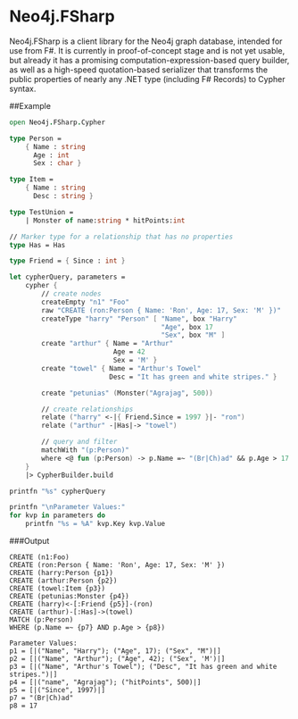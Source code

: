 # Neo4j.FSharp

Neo4j.FSharp is a client library for the Neo4j graph database, intended for use from F#.
It is currently in proof-of-concept stage and is not yet usable, but already it has
a promising computation-expression-based query builder, as well as a high-speed 
quotation-based serializer that transforms the public properties of nearly
any .NET type (including F# Records) to Cypher syntax.

##Example

```fsharp
open Neo4j.FSharp.Cypher

type Person =
    { Name : string
      Age : int
      Sex : char }

type Item =
    { Name : string
      Desc : string }

type TestUnion =
    | Monster of name:string * hitPoints:int

// Marker type for a relationship that has no properties
type Has = Has

type Friend = { Since : int }

let cypherQuery, parameters =
    cypher {
        // create nodes
        createEmpty "n1" "Foo"
        raw "CREATE (ron:Person { Name: 'Ron', Age: 17, Sex: 'M' })"
        createType "harry" "Person" [ "Name", box "Harry"
                                      "Age", box 17
                                      "Sex", box "M" ]
        create "arthur" { Name = "Arthur"
                          Age = 42
                          Sex = 'M' }
        create "towel" { Name = "Arthur's Towel"
                         Desc = "It has green and white stripes." }

        create "petunias" (Monster("Agrajag", 500))

        // create relationships
        relate ("harry" <-|{ Friend.Since = 1997 }|- "ron")
        relate ("arthur" -|Has|-> "towel")

        // query and filter
        matchWith "(p:Person)"
        where <@ fun (p:Person) -> p.Name =~ "(Br|Ch)ad" && p.Age > 17 @>
    }
    |> CypherBuilder.build

printfn "%s" cypherQuery

printfn "\nParameter Values:"
for kvp in parameters do
    printfn "%s = %A" kvp.Key kvp.Value
```

###Output

    CREATE (n1:Foo)
    CREATE (ron:Person { Name: 'Ron', Age: 17, Sex: 'M' })
    CREATE (harry:Person {p1})
    CREATE (arthur:Person {p2})
    CREATE (towel:Item {p3})
    CREATE (petunias:Monster {p4})
    CREATE (harry)<-[:Friend {p5}]-(ron)
    CREATE (arthur)-[:Has]->(towel)
    MATCH (p:Person)
    WHERE (p.Name =~ {p7} AND p.Age > {p8})

    Parameter Values:
    p1 = [|("Name", "Harry"); ("Age", 17); ("Sex", "M")|]
    p2 = [|("Name", "Arthur"); ("Age", 42); ("Sex", 'M')|]
    p3 = [|("Name", "Arthur's Towel"); ("Desc", "It has green and white stripes.")|]
    p4 = [|("name", "Agrajag"); ("hitPoints", 500)|]
    p5 = [|("Since", 1997)|]
    p7 = "(Br|Ch)ad"
    p8 = 17

